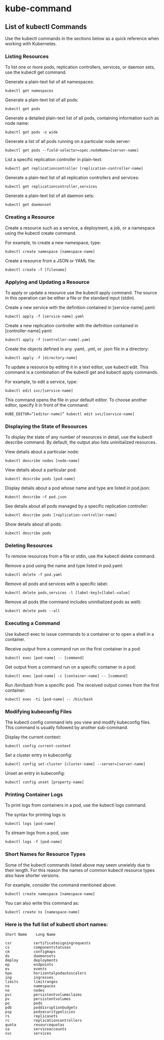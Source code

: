 # kube-command

## List of kubectl Commands
Use the kubectl commands in the sections below as a quick reference when working with Kubernetes.

### Listing Resources
To list one or more pods, replication controllers, services, or daemon sets, use the kubectl get command.

Generate a plain-text list of all namespaces:
```
kubectl get namespaces
```
Generate a plain-text list of all pods:
```
kubectl get pods
```
Generate a detailed plain-text list of all pods, containing information such as node name:
```
kubectl get pods -o wide
```
Generate a list of all pods running on a particular node server:
```
kubectl get pods --field-selector=spec.nodeName=[server-name]
```
List a specific replication controller in plain-text:
```
kubectl get replicationcontroller [replication-controller-name]
```
Generate a plain-text list of all replication controllers and services:
```
kubectl get replicationcontroller,services
```
Generate a plain-text list of all daemon sets:
```
kubectl get daemonset
```
### Creating a Resource
Create a resource such as a service, a deployment, a job, or a namespace using the kubectl create command.

For example, to create a new namespace, type:
```
kubectl create namespace [namespace-name]
```
Create a resource from a JSON or YAML file:
```
kubectl create –f [filename]
```
### Applying and Updating a Resource
To apply or update a resource use the kubectl apply command. The source in this operation can be either a file or the standard input (stdin).

Create a new service with the definition contained in [service-name].yaml:
```
kubectl apply -f [service-name].yaml
```
Create a new replication controller with the definition contained in [controller-name].yaml:
```
kubectl apply -f [controller-name].yaml
```
Create the objects defined in any .yaml, .yml, or .json file in a directory:
```
kubectl apply -f [directory-name]
```
To update a resource by editing it in a text editor, use kubectl edit. This command is a combination of the kubectl get and kubectl apply commands.

For example, to edit a service, type:
```
kubectl edit svc/[service-name]
```
This command opens the file in your default editor. To choose another editor, specify it in front of the command:
```
KUBE_EDITOR=”[editor-name]” kubectl edit svc/[service-name]
```
### Displaying the State of Resources
To display the state of any number of resources in detail, use the kubectl describe command. By default, the output also lists uninitialized resources.

View details about a particular node:
```
kubectl describe nodes [node-name]
```
View details about a particular pod:
```
kubectl describe pods [pod-name]
```
Display details about a pod whose name and type are listed in pod.json:
```
Kubectl describe –f pod.json
```
See details about all pods managed by a specific replication controller:
```
kubectl describe pods [replication-controller-name]
```
Show details about all pods:
```
kubectl describe pods
```
### Deleting Resources
To remove resources from a file or stdin, use the kubectl delete command.

Remove a pod using the name and type listed in pod.yaml:
```
kubectl delete -f pod.yaml
```
Remove all pods and services with a specific label:
```
kubectl delete pods,services -l [label-key]=[label-value]
```
Remove all pods (the command includes uninitialized pods as well):
```
kubectl delete pods --all
```
### Executing a Command
Use kubectl exec to issue commands to a container or to open a shell in a container.

Receive output from a command run on the first container in a pod:
```
kubectl exec [pod-name] -- [command]
```
Get output from a command run on a specific container in a pod:
```
kubectl exec [pod-name] -c [container-name] -- [command]
```
Run /bin/bash from a specific pod. The received output comes from the first container:
```
kubectl exec -ti [pod-name] -- /bin/bash
```
### Modifying kubeconfig Files
The kubectl config command lets you view and modify kubeconfig files. This command is usually followed by another sub-command.

Display the current context:
```
kubectl config current-context
```
Set a cluster entry in kubeconfig:
```
kubectl config set-cluster [cluster-name] --server=[server-name]
```
Unset an entry in kubeconfig:
```
kubectl config unset [property-name]
```
### Printing Container Logs
To print logs from containers in a pod, use the kubectl logs command.

The syntax for printing logs is:
```
kubectl logs [pod-name]
```
To stream logs from a pod, use:
```
kubectl logs -f [pod-name]
```
### Short Names for Resource Types
Some of the kubectl commands listed above may seem unwieldy due to their length. For this reason the names of common kubectl resource types also have shorter versions.

For example, consider the command mentioned above:
```
kubectl create namespace [namespace-name]
```
You can also write this command as:
```
kubectl create ns [namespace-name]
```
### Here is the full list of kubectl short names:
```
Short Name	  Long Name

csr	         certificatesigningrequests
cs	         componentstatuses
cm	         configmaps
ds	         daemonsets
deploy	     deployments
ep	         endpoints
ev	         events
hpa   	     horizontalpodautoscalers
ing	         ingresses
limits	     limitranges
ns	         namespaces
no	         nodes
pvc	         persistentvolumeclaims
pv     	     persistentvolumes
po	         pods
pdb   	     poddisruptionbudgets
psp   	     podsecuritypolicies
rs	         replicasets
rc	         replicationcontrollers
quota  	     resourcequotas
sa	         serviceaccounts
svc	         services
```
